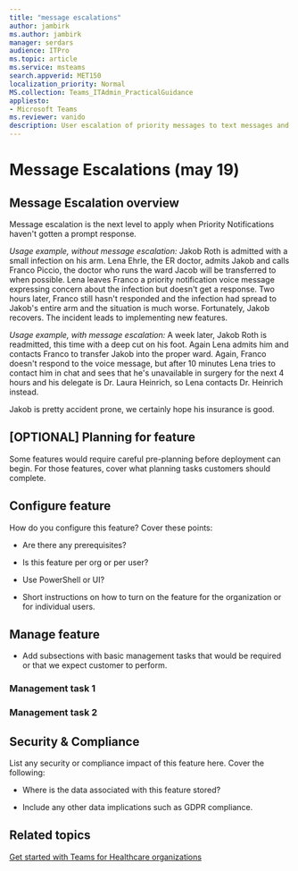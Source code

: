 ```yaml
---
title: "message escalations"
author: jambirk
ms.author: jambirk 
manager: serdars
audience: ITPro
ms.topic: article 
ms.service: msteams 
search.appverid: MET150
localization_priority: Normal
MS.collection: Teams_ITAdmin_PracticalGuidance
appliesto:
- Microsoft Teams
ms.reviewer: vanido
description: User escalation of priority messages to text messages and robocall or forwarding of priority notification to another user 
---
```


# Message Escalations (may 19)

## Message Escalation overview

Message escalation is the next level to apply when Priority Notifications haven't gotten a prompt response. 

*Usage example, without message escalation:* Jakob Roth is admitted with a small infection on his arm. Lena Ehrle, the ER doctor, admits Jakob and calls Franco Piccio, the doctor who runs the ward Jacob will be transferred to when possible. Lena leaves Franco a priority notification voice message expressing concern about the infection but doesn't get a response. Two hours later, Franco still hasn't responded and the infection had spread to Jakob's entire arm and the situation is much worse. Fortunately, Jakob recovers. The incident leads to implementing new features.

*Usage example, with message escalation:* A week later, Jakob Roth is readmitted, this time with a deep cut on his foot. Again Lena admits him and contacts Franco to transfer Jakob into the proper ward. Again, Franco doesn't respond to the voice message, but after 10 minutes Lena tries to contact him in chat and sees that he's unavailable in surgery for the next 4 hours and his delegate is Dr. 
Laura Heinrich, so Lena contacts Dr. Heinrich instead.  

Jakob is pretty accident prone, we certainly hope his insurance is good.

## [OPTIONAL] Planning for feature

Some features would require careful pre-planning before deployment can begin. For those features, cover what planning tasks customers should complete.

## Configure feature

How do you configure this feature? Cover these points:

- Are there any prerequisites?

- Is this feature per org or per user?

- Use PowerShell or UI?

- Short instructions on how to turn on the feature for the organization or for individual users.

## Manage feature

- Add subsections with basic management tasks that would be required or that we expect customer to perform.

### Management task 1

### Management task 2

## Security & Compliance

List any security or compliance impact of this feature here. Cover the following:

- Where is the data associated with this feature stored?

- Include any other data implications such as GDPR compliance.

## Related topics

[Get started with Teams for Healthcare organizations](teams-in-hc.md)
